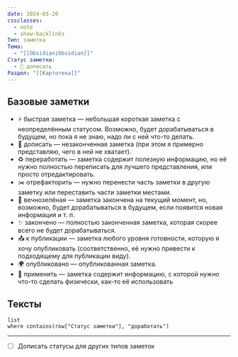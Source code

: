 ```yaml
---
date: 2024-03-20
cssclasses:
  - note
  - show-backlinks
Тип: заметка
Тема:
  - "[[Obsidian|Obsidian]]"
Статус заметки:
  - 📝 дописать
Раздел: "[[Картотека]]"
---
```


## Базовые заметки

- ⚡ быстрая заметка — небольшая короткая заметка с неопределённым статусом. Возможно, будет дорабатываться в будущем, но пока я не знаю, надо ли с ней что-то делать.
- 📝 дописать — незаконченная заметка (при этом я примерно представляю, чего в ней не хватает).
- ♻️ переработать — заметка содержит полезную информацию, но её нужно полностью переписать для лучшего представления, или просто отредактировать.
- ✂️ отрефакторить — нужно перенести часть заметки в другую заметку или переставить части заметки местами.
- 🌱 вечнозелёная — заметка закончена на текущий момент, но, возможно, будет дорабатываться в будущем, если появится новая информация и т. п.
- ✨ закончено — полностью законченная заметка, которая скорее всего не будет дорабатываться.
- 📤 к публикации — заметка любого уровня готовности, которую я хочу опубликовать (соответственно, её нужно привести к подходящему для публикации виду).
- 🌍 опубликовано — опубликованная заметка.
- 🚀 применить — заметка содержит информацию, с которой нужно что-то сделать физически, как-то её использовать

## Тексты



```dataview
list
where contains(row["Статус заметки"], "доработать")
```
***

- [ ] Дописать статусы для других типов заметок

